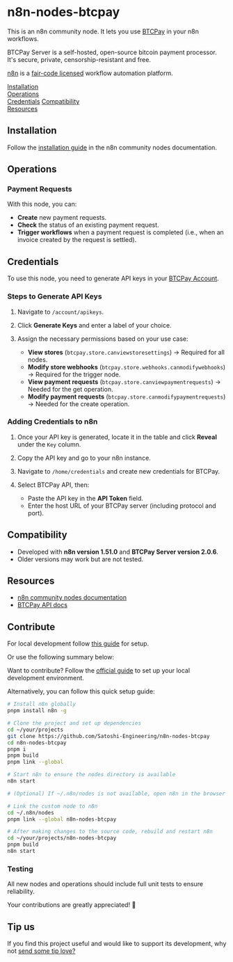 # n8n-nodes-btcpay

This is an n8n community node. It lets you use [BTCPay](https://btcpayserver.org/) in your n8n workflows.

BTCPay Server is a self-hosted, open-source bitcoin payment processor. It's secure, private, censorship-resistant and free.

[n8n](https://n8n.io/) is a [fair-code licensed](https://docs.n8n.io/reference/license/) workflow automation platform.

[Installation](#installation)  
[Operations](#operations)  
[Credentials](#credentials)
[Compatibility](#compatibility)  
[Resources](#resources)  

## Installation

Follow the [installation guide](https://docs.n8n.io/integrations/community-nodes/installation/) in the n8n community nodes documentation.

## Operations

### Payment Requests

With this node, you can:

* **Create** new payment requests.
* **Check** the status of an existing payment request.
* **Trigger workflows** when a payment request is completed (i.e., when an invoice created by the request is settled).

## Credentials

To use this node, you need to generate API keys in your [BTCPay Account](https://mainnet.demo.btcpayserver.org/account/apikeys).

### Steps to Generate API Keys

1. Navigate to `/account/apikeys`.
2. Click **Generate Keys** and enter a label of your choice.
3. Assign the necessary permissions based on your use case:

    * **View stores** (`btcpay.store.canviewstoresettings`) → Required for all nodes.
    * **Modify store webhooks** (`btcpay.store.webhooks.canmodifywebhooks`) → Required for the trigger node.
    * **View payment requests** (`btcpay.store.canviewpaymentrequests`) → Needed for the get operation.
    * **Modify payment requests** (`btcpay.store.canmodifypaymentrequests`) → Needed for the create operation.

### Adding Credentials to n8n

1. Once your API key is generated, locate it in the table and click **Reveal** under the `Key` column.
2. Copy the API key and go to your n8n instance.
3. Navigate to `/home/credentials` and create new credentials for BTCPay.
4. Select BTCPay API, then:

    * Paste the API key in the **API Token** field.
    * Enter the host URL of your BTCPay server (including protocol and port).

## Compatibility

* Developed with **n8n version 1.51.0** and **BTCPay Server version 2.0.6**.
* Older versions may work but are not tested.

## Resources

* [n8n community nodes documentation](https://docs.n8n.io/integrations/community-nodes/)
* [BTCPay API docs](https://docs.btcpayserver.org/API/Greenfield/v1/)

## Contribute

For local development follow [this guide](https://docs.n8n.io/integrations/creating-nodes/build/node-development-environment/) for setup.

Or use the following summary below:

Want to contribute? Follow the [official guide](https://docs.n8n.io/integrations/creating-nodes/build/node-development-environment/) to set up your local development environment.

Alternatively, you can follow this quick setup guide:

```sh
# Install n8n globally
pnpm install n8n -g

# Clone the project and set up dependencies
cd ~/your/projects
git clone https://github.com/Satoshi-Engineering/n8n-nodes-btcpay
cd n8n-nodes-btcpay
pnpm i
pnpm build
pnpm link --global

# Start n8n to ensure the nodes directory is available
n8n start

# (Optional) If ~/.n8n/nodes is not available, open n8n in the browser and install any community module

# Link the custom node to n8n
cd ~/.n8n/nodes
pnpm link --global n8n-nodes-btcpay

# After making changes to the source code, rebuild and restart n8n
cd ~/your/projects/n8n-nodes-btcpay
pnpm build
n8n start
```

### Testing

All new nodes and operations should include full unit tests to ensure reliability.

Your contributions are greatly appreciated! 🚀

## Tip us

If you find this project useful and would like to support its development, why not [send some tip love?](https://satoshiengineering.com/tipjar/)
